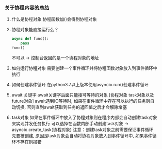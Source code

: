 ### 关于协程内容的总结

1. 什么是协程对象
  协程函数加()会得到协程对象

  

2. 协程对象能直接运行么？
    ```python
    async def func():
        pass
    func()
    ```

    不可以 -> 控制台返回的是一个协程对象的地址

    

3. 如何运行协程对象
  需要创建一个事件循环并将协程函数对象放入到事件循环中执行

  

4. 如何创建事件循环
  在python3.7以上版本使用asyncio.run()创建事件循环

  

5. await 关键字
  await关键字后面只能接可等待的对象 [协程对象 task对象以及future对象]
  await遇到IO等待时, 如果在事件循环中存在可以执行的任务则自动切换, 否则直到await获取到任务的返回值之后才会解除堵塞

  

6. task对象
  如果在事件循环中放入了协程对象则在程序内部会自动创建task对象来实现并发任务执行
  可以选择在函数内部手动创建task对象 -> asyncio.create_task(协程对象)
  注意：创建task对象之前需要保证事件循环先要被创建, 原因是task对象会自动将协程对象放入到事件循环中, 如果事件循环不存在则报错

